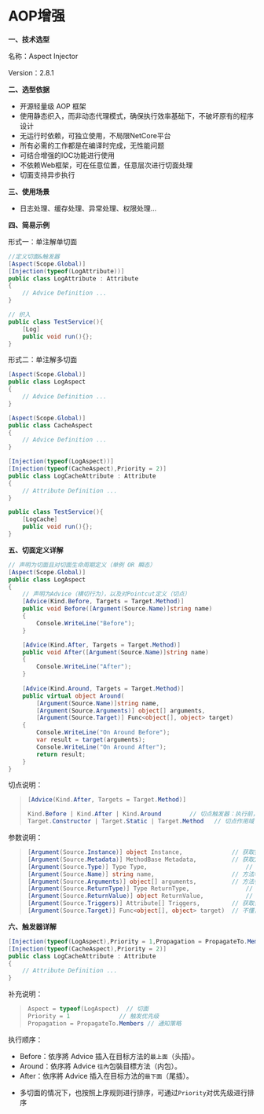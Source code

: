 # AOP增强

**一、技术选型**

名称：Aspect Injector	

Version：2.8.1



**二、选型依据**

+ 开源轻量级 AOP 框架
+ 使用静态织入，而非动态代理模式，确保执行效率基础下，不破坏原有的程序设计
+ 无运行时依赖，可独立使用，不局限NetCore平台
+ 所有必需的工作都是在编译时完成，无性能问题
+ 可结合增强的IOC功能进行使用
+ 不依赖Web框架，可在任意位置，任意层次进行切面处理
+ 切面支持异步执行



**三、使用场景**

+ 日志处理、缓存处理、异常处理、权限处理...



**四、简易示例**

形式一：单注解单切面

```c#
//定义切面&触发器
[Aspect(Scope.Global)]
[Injection(typeof(LogAttribute))]
public class LogAttribute : Attribute
{
    // Advice Definition ...
}

// 织入
public class TestService(){
    [Log]
    public void run(){};
}
```

形式二：单注解多切面

```c#
[Aspect(Scope.Global)]
public class LogAspect
{
    // Advice Definition ...
}

[Aspect(Scope.Global)]
public class CacheAspect
{
    // Advice Definition ...
}

[Injection(typeof(LogAspect))]
[Injection(typeof(CacheAspect),Priority = 2)]
public class LogCacheAttribute : Attribute
{
    // Attribute Definition ...
}

public class TestService(){
    [LogCache]
    public void run(){};
}
```



**五、切面定义详解**

```C#
// 声明为切面且对切面生命周期定义（单例 OR 瞬态）
[Aspect(Scope.Global)]
public class LogAspect
{
    // 声明为Advice（横切行为），以及对Pointcut定义（切点）
    [Advice(Kind.Before, Targets = Target.Method)]
    public void Before([Argument(Source.Name)]string name)
    {
        Console.WriteLine("Before");
    }

    [Advice(Kind.After, Targets = Target.Method)]
    public void After([Argument(Source.Name)]string name)
    {
        Console.WriteLine("After");
    }
    
    [Advice(Kind.Around, Targets = Target.Method)]
    public virtual object Around(
        [Argument(Source.Name)]string name,
        [Argument(Source.Arguments)] object[] arguments,
        [Argument(Source.Target)] Func<object[], object> target)
    {
        Console.WriteLine("On Around Before");
        var result = target(arguments);
        Console.WriteLine("On Around After");
        return result;
    }
}
```

切点说明：

> ```C#
> [Advice(Kind.After, Targets = Target.Method)]
> 
> Kind.Before | Kind.After | Kind.Around		// 切点触发器：执行前，执行后，执行前后
> Target.Constructor | Target.Static | Target.Method   // 切点作用域：更多详见Target定义
> ```

参数说明：

> ```C#
> [Argument(Source.Instance)] object Instance,				// 获取实例（仅限静态对象）
> [Argument(Source.Metadata)] MethodBase Metadata,			// 获取方法
> [Argument(Source.Type)] Type Type,							// 织入对象类
> [Argument(Source.Name)] string name,						// 方法名称
> [Argument(Source.Arguments)] object[] arguments,			// 方法参数
> [Argument(Source.ReturnType)] Type ReturnType,				// 返回类型
> [Argument(Source.ReturnValue)] object ReturnValue, 			// 返回值（只有Kind.After可获取）
> [Argument(Source.Triggers)] Attribute[] Triggers,			// 获取当前对象所持有的Aop特性
> [Argument(Source.Target)] Func<object[], object> target)	// 不懂，好像是用于返回值用的
> ```



**六、触发器详解**

```C#
[Injection(typeof(LogAspect),Priority = 1,Propagation = PropagateTo.Members)]
[Injection(typeof(CacheAspect),Priority = 2)]
public class LogCacheAttribute : Attribute
{
    // Attribute Definition ...
}
```

补充说明：

> ```c#
> Aspect = typeof(LogAspect)  // 切面
> Priority = 1				// 触发优先级
> Propagation = PropagateTo.Members // 通知策略
> ```

执行顺序：

- Before：依序將 Advice 插入在目标方法的`最上面`（头插）。
- Around：依序將 Advice `往內`包裝目標方法（内包）。
- After：依序將 Advice 插入在目标方法的`最下面`（尾插）。

+ 多切面的情况下，也按照上序规则进行排序，可通过`Priority`对优先级进行排序



